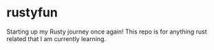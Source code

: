 # rustyfun
Starting up my Rusty journey once again! This repo is for anything rust related that I am currently learning. 
